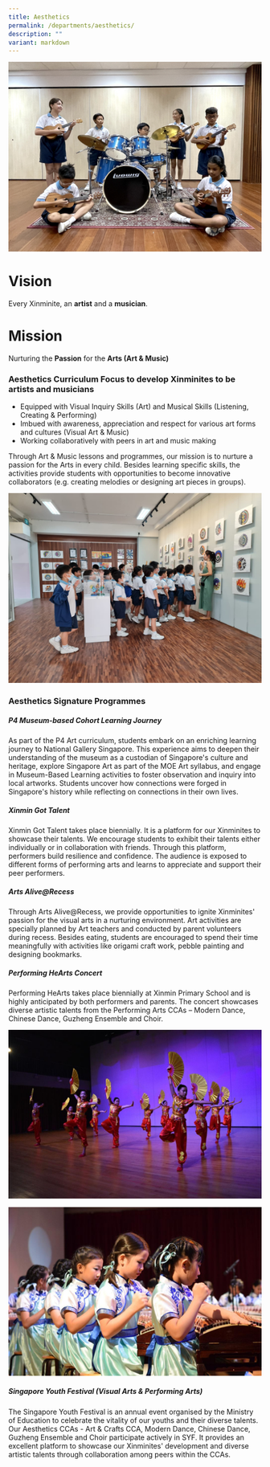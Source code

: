 ```yaml
---
title: Aesthetics
permalink: /departments/aesthetics/
description: ""
variant: markdown
---
```

![](/images/music%20dept.JPG) 
 # **Vision**

Every Xinminite, an **artist** and a **musician**.

# **Mission**

Nurturing the **Passion** for the **Arts (Art & Music)**

### **Aesthetics Curriculum Focus to develop Xinminites to be artists and musicians**

* Equipped with Visual Inquiry Skills (Art) and Musical Skills (Listening, Creating & Performing)
* Imbued with awareness, appreciation and respect for various art forms and cultures (Visual Art & Music)
* Working collaboratively with peers in art and music making

Through Art & Music lessons and programmes, our mission is to nurture a passion for the Arts in every child. Besides learning specific skills, the activities provide students with opportunities to become innovative collaborators (e.g. creating melodies or designing art pieces in groups).

![](/images/Lesson_at_The_Art_Space.jpg)

### **Aesthetics Signature Programmes**

##### P4 Museum-based Cohort Learning Journey

As part of the P4 Art curriculum, students embark on an enriching learning journey to National Gallery Singapore. This experience aims to deepen their understanding of the museum as a custodian of Singapore's culture and heritage, explore Singapore Art as part of the MOE Art syllabus, and engage in Museum-Based Learning activities to foster observation and inquiry into local artworks. Students uncover how connections were forged in Singapore's history while reflecting on connections in their own lives.

##### Xinmin Got Talent

Xinmin Got Talent takes place biennially. It is a platform for our Xinminites to showcase their talents. We encourage students to exhibit their talents either individually or in collaboration with friends. Through this platform, performers build resilience and confidence. The audience is exposed to different forms of performing arts and learns to appreciate and support their peer performers.

##### Arts Alive@Recess

Through Arts Alive@Recess, we provide opportunities to ignite Xinminites' passion for the visual arts in a nurturing environment. Art activities are specially planned by Art teachers and conducted by parent volunteers during recess. Besides eating, students are encouraged to spend their time meaningfully with activities like origami craft work, pebble painting and designing bookmarks.

##### Performing HeArts Concert

Performing HeArts takes place biennially at Xinmin Primary School and is highly anticipated by both performers and parents. The concert showcases diverse artistic talents from the Performing Arts CCAs – Modern Dance, Chinese Dance, Guzheng Ensemble and Choir.

 ![](/images/Performing_HeArts_6.jpg)
 
 ![](/images/Performing_HeArts_3.jpg)

##### Singapore Youth Festival (Visual Arts & Performing Arts)

The Singapore Youth Festival is an annual event organised by the Ministry of Education to celebrate the vitality of our youths and their diverse talents. Our Aesthetics CCAs - Art & Crafts CCA, Modern Dance, Chinese Dance, Guzheng Ensemble and Choir participate actively in SYF. It provides an excellent platform to showcase our Xinminites' development and diverse artistic talents through collaboration among peers within the CCAs.